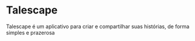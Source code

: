 # Talescape
Talescape é um aplicativo para criar e compartilhar suas histórias, de forma simples e prazerosa
